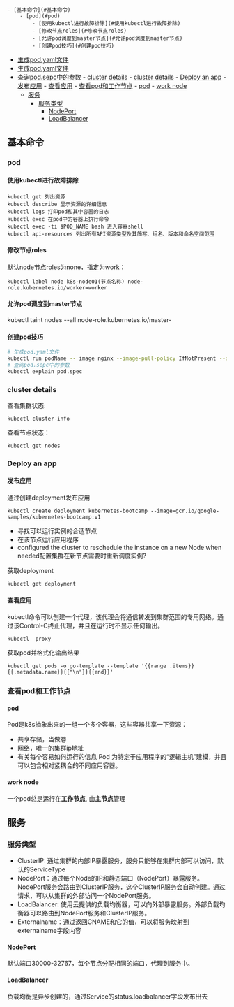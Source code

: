 <!-- TOC -->

    - [基本命令](#基本命令)
        - [pod](#pod)
            - [使用kubectl进行故障排除](#使用kubectl进行故障排除)
            - [修改节点roles](#修改节点roles)
            - [允许pod调度到master节点](#允许pod调度到master节点)
            - [创建pod技巧](#创建pod技巧)
- [生成pod.yaml文件](#生成podyaml文件)
- [生成pod.yaml文件](#生成podyaml文件)
- [查询pod.sepc中的参数](#查询podsepc中的参数)
        - [cluster details](#cluster-details)
        - [cluster details](#cluster-details)
        - [Deploy an app](#deploy-an-app)
            - [发布应用](#发布应用)
            - [查看应用](#查看应用)
        - [查看pod和工作节点](#查看pod和工作节点)
            - [pod](#pod)
            - [work node](#work-node)
    - [服务](#服务)
        - [服务类型](#服务类型)
            - [NodePort](#nodeport)
            - [LoadBalancer](#loadbalancer)

<!-- /TOC -->
## 基本命令
### pod
#### 使用kubectl进行故障排除

    kubectl get 列出资源
    kubectl describe 显示资源的详细信息
    kubectl logs 打印pod和其中容器的日志
    kubectl exec 在pod中的容器上执行命令
    kubectl exec -ti $POD_NAME bash 进入容器shell
    kubectl api-resources 列出所有API资源类型及其简写、组名、版本和命名空间范围

#### 修改节点roles
默认node节点roles为none，指定为work：

    kubectl label node k8s-node01(节点名称) node-role.kubernetes.io/worker=worker

#### 允许pod调度到master节点

 kubectl taint nodes --all node-role.kubernetes.io/master-


#### 创建pod技巧
```bash
# 生成pod.yaml文件
kubectl run podName -- image nginx --image-pull-policy IfNotPresent --dry-run=client -o yaml > pod.yaml
# 查询pod.sepc中的参数
kubectl explain pod.spec
```
### cluster details
查看集群状态:

    kubectl cluster-info

查看节点状态：

    kubectl get nodes

### Deploy an app
#### 发布应用
通过创建deployment发布应用

    kubectl create deployment kubernetes-bootcamp --image=gcr.io/google-samples/kubernetes-bootcamp:v1

+ 寻找可以运行实例的合适节点
+ 在该节点运行应用程序
+ configured the cluster to reschedule the instance on a new Node when needed配置集群在新节点需要时重新调度实例?

获取deployment

    kubectl get deployment

#### 查看应用
kubectl命令可以创建一个代理，该代理会将通信转发到集群范围的专用网络。通过该Control-C终止代理，并且在运行时不显示任何输出。

    kubectl  proxy


获取pod并格式化输出结果

    kubectl get pods -o go-template --template '{{range .items}} {{.metadata.name}}{{"\n"}}{{end}}'

### 查看pod和工作节点
#### pod
Pod是k8s抽象出来的一组一个多个容器，这些容器共享一下资源：
+ 共享存储，当做卷
+ 网络，唯一的集群ip地址
+ 有关每个容易如何运行的信息
Pod 为特定于应用程序的“逻辑主机”建模，并且可以包含相对紧耦合的不同应用容器。

#### work node
一个pod总是运行在**工作节点**, 由**主节点**管理

## 服务
### 服务类型
+ ClusterIP: 通过集群的内部IP暴露服务，服务只能够在集群内部可以访问，默认的ServiceType
+ NodePort：通过每个Node的IP和静态端口（NodePort）暴露服务。NodePort服务会路由到ClusterIP服务，这个ClusterIP服务会自动创建。通过请求<NodeIP><NodePort>，可以从集群的外部访问一个NodePort服务。
+ LoadBalancer: 使用云提供的负载均衡器，可以向外部暴露服务。外部负载均衡器可以路由到NodePort服务和ClusterIP服务。
+ Externalname：通过返回CNAME和它的值，可以将服务映射到externalname字段内容

#### NodePort
默认端口30000-32767，每个节点分配相同的端口，代理到服务中。

#### LoadBalancer
负载均衡是异步创建的，通过Service的status.loadbalancer字段发布出去
